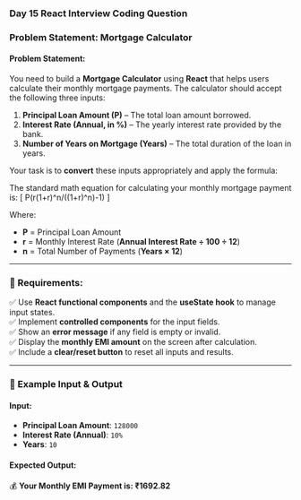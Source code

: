 ### **Day 15 React Interview Coding Question**  
### **Problem Statement: Mortgage Calculator**  

#### **Problem Statement:**  
You need to build a **Mortgage Calculator** using **React** that helps users calculate their monthly mortgage payments. The calculator should accept the following three inputs:  

1. **Principal Loan Amount (P)** – The total loan amount borrowed.  
2. **Interest Rate (Annual, in %)** – The yearly interest rate provided by the bank.  
3. **Number of Years on Mortgage (Years)** – The total duration of the loan in years.  

Your task is to **convert** these inputs appropriately and apply the formula:  


The standard math equation for calculating your monthly mortgage payment is:
\[ P(r(1+r)^n/((1+r)^n)-1) \]

Where:  
- **P** = Principal Loan Amount  
- **r** = Monthly Interest Rate (**Annual Interest Rate ÷ 100 ÷ 12**)  
- **n** = Total Number of Payments (**Years × 12**)  

---

### **🎯 Requirements:**  
✅ Use **React functional components** and the **useState hook** to manage input states.  
✅ Implement **controlled components** for the input fields.  
✅ Show an **error message** if any field is empty or invalid.  
✅ Display the **monthly EMI amount** on the screen after calculation.  
✅ Include a **clear/reset button** to reset all inputs and results.  

---

### **🔹 Example Input & Output**  
#### **Input:**  
- **Principal Loan Amount**: `128000`  
- **Interest Rate (Annual)**: `10%`  
- **Years**: `10`  

#### **Expected Output:**  
💰 **Your Monthly EMI Payment is: ₹1692.82**  
